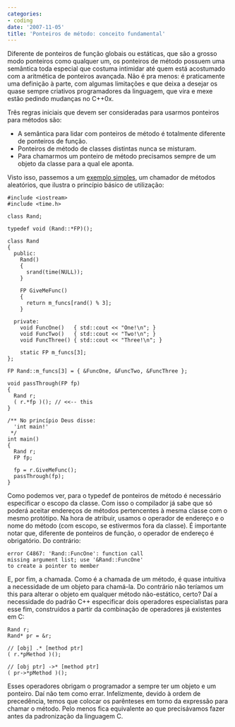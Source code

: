```yaml
---
categories:
- coding
date: '2007-11-05'
title: 'Ponteiros de método: conceito fundamental'
---
```


Diferente de ponteiros de função globais ou estáticas, que são a grosso modo ponteiros como qualquer um, os ponteiros de método possuem uma semântica toda especial que costuma intimidar até quem está acostumado com a aritmética de ponteiros avançada. Não é pra menos: é praticamente uma definição à parte, com algumas limitações e que deixa a desejar os quase sempre criativos programadores da linguagem, que vira e mexe estão pedindo mudanças no C++0x.

Três regras iniciais que devem ser consideradas para usarmos ponteiros para métodos são:

 - A semântica para lidar com ponteiros de método é totalmente diferente de ponteiros de função.
 - Ponteiros de método de classes distintas nunca se misturam.
 - Para chamarmos um ponteiro de método precisamos sempre de um objeto da classe para a qual ele aponta.

Visto isso, passemos a um [exemplo simples], um chamador de métodos aleatórios, que ilustra o princípio básico de utilização:

    #include <iostream>
    #include <time.h>
    
    class Rand;
    
    typedef void (Rand::*FP)();
    
    class Rand
    {
      public:
        Rand()
        {
          srand(time(NULL));
        }
    
        FP GiveMeFunc()
        {
          return m_funcs[rand() % 3];
        }
    
      private:
        void FuncOne()   { std::cout << "One!\n"; }
        void FuncTwo()   { std::cout << "Two!\n"; }
        void FuncThree() { std::cout << "Three!\n"; }
    
        static FP m_funcs[3];
    };
    
    FP Rand::m_funcs[3] = { &FuncOne, &FuncTwo, &FuncThree };
    
    void passThrough(FP fp)
    {
      Rand r;
      ( r.*fp )(); // <<-- this
    }
    
    /** No princípio Deus disse:
      'int main!'
     */
    int main()
    {
      Rand r;
      FP fp;
    
      fp = r.GiveMeFunc();
      passThrough(fp);
    }

Como podemos ver, para o typedef de ponteiros de método é necessário especificar o escopo da classe. Com isso o compilador já sabe que só poderá aceitar endereços de métodos pertencentes à mesma classe com o mesmo protótipo. Na hora de atribuir, usamos o operador de endereço e o nome do método (com escopo, se estivermos fora da classe). É importante notar que, diferente de ponteiros de função, o operador de endereço é obrigatório. Do contrário:
    
    error C4867: 'Rand::FuncOne': function call 
    missing argument list; use '&Rand::FuncOne' 
    to create a pointer to member

E, por fim, a chamada. Como é a chamada de um método, é quase intuitiva a necessidade de um objeto para chamá-la. Do contrário não teríamos um this para alterar o objeto em qualquer método não-estático, certo? Daí a necessidade do padrão C++ especificar dois operadores especialistas para esse fim, construídos a partir da combinação de operadores já existentes em C:

    Rand r;
    Rand* pr = &r;

    // [obj] .* [method ptr]
    ( r.*pMethod )();

    // [obj ptr] ->* [method ptr] 
    ( pr->*pMethod )();

Esses operadores obrigam o programador a sempre ter um objeto e um ponteiro. Daí não tem como errar. Infelizmente, devido à ordem de precedência, temos que colocar os parênteses em torno da expressão para chamar o método. Pelo menos fica equivalente ao que precisávamos fazer antes da padronização da linguagem C.

[exemplo simples]: member_pointer.cpp

